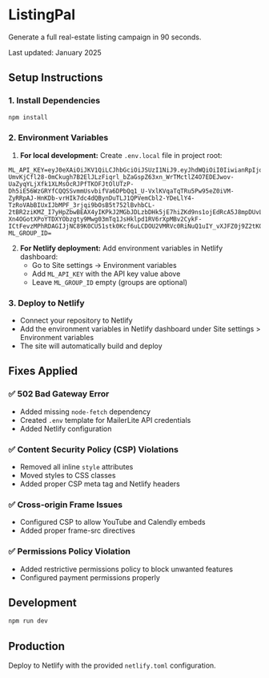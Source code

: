 # ListingPal

Generate a full real-estate listing campaign in 90 seconds.

Last updated: January 2025

## Setup Instructions

### 1. Install Dependencies
```bash
npm install
```

### 2. Environment Variables
1. **For local development:** Create `.env.local` file in project root:
```
ML_API_KEY=eyJ0eXAiOiJKV1QiLCJhbGciOiJSUzI1NiJ9.eyJhdWQiOiI0IiwianRpIjoiYzExYjM5MGI0MzRmOTc3MGM0YWI2OGYzZTEyZTk4MDM2MjBjMjJkNTAyZDM1MDlhY2Q4Njk4MzViYTJjOWM0ZWFlYWEzYmMwYWUzYTllZmUiLCJpYXQiOjE3NTEzOTkxOTQuMzk5NDY3LCJuYmYiOjE3NTEzOTkxOTQuMzk5NDcsImV4cCI6NDkwNzA3Mjc5NC4zOTQ3MzMsInN1YiI6IjE2NDEyODMiLCJzY29wZXMiOltdfQ.exWqiwHaaZSohBkrmGDcewm3SCQAESEX0FKwR9CtqSvJIRSjNpCE3cx72coq7JHfI0t-UmvKjCfl28-0mCkugh7B2ElJLzFiqrl_bZaGspZ63xn_WrTMctlZ4O7EDEJwov-UaZyqYLjXfk1XLMsOcRJPfTKOFJtOlUTzP-Dh5iE56WzGRYfCQQSSvmmUsvbifVa6DPbQq1_U-VxlKVqaTqTRu5Pw95eZ0iVM-ZyRRpAJ-HnKDb-vrHIk7dc4dQBynDuTLJ1QPVemCbl2-YDeLlY4-TzRoVAbBIUxIJbMPF_3rjqi9bOsB5t752lBvhbCL-2tBR2ziKMZ_I7yHpZbwBEAX4yIKPkJ2MGbJDLzbDHk5jE7hiZKd9ns1ojEdRcA5J8mpDUvLUIEK7gC3EcQmZS2HFB88B4X341uEJeuQngvyOzokuqey4cnr9SEb0_-Xn4OGotXPoYTDXYObzgty9Mwg03mTq1JsHklpd1RV6rXpMBv2CykF-ICtFevzMPhRDAGIJjNC89K0CU51stk0Kcf6uLCDOU2VMRVc0RiNuQ1uIY_vXJFZ0j9Z2tKQ4iSn13vd4QdTKgj6j5yqndeRtl6dbVElVL8l15s2oYQIRtigkCb4vGYwgcps7rBJoE6PfjfqTVPJBug39kH7YP0QVFFYzFFkadluCelCXBAN6U
ML_GROUP_ID=
```

2. **For Netlify deployment:** Add environment variables in Netlify dashboard:
   - Go to Site settings → Environment variables
   - Add `ML_API_KEY` with the API key value above
   - Leave `ML_GROUP_ID` empty (groups are optional)

### 3. Deploy to Netlify
- Connect your repository to Netlify
- Add the environment variables in Netlify dashboard under Site settings > Environment variables
- The site will automatically build and deploy

## Fixes Applied

### ✅ 502 Bad Gateway Error
- Added missing `node-fetch` dependency
- Created `.env` template for MailerLite API credentials
- Added Netlify configuration

### ✅ Content Security Policy (CSP) Violations  
- Removed all inline `style` attributes
- Moved styles to CSS classes
- Added proper CSP meta tag and Netlify headers

### ✅ Cross-origin Frame Issues
- Configured CSP to allow YouTube and Calendly embeds
- Added proper frame-src directives

### ✅ Permissions Policy Violation
- Added restrictive permissions policy to block unwanted features
- Configured payment permissions properly

## Development

```bash
npm run dev
```

## Production

Deploy to Netlify with the provided `netlify.toml` configuration. 
